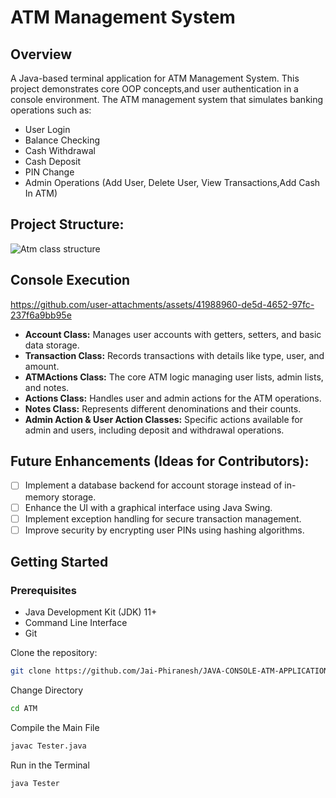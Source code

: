# ATM Management System

## Overview
A Java-based terminal application for ATM Management System. This project demonstrates core OOP concepts,and user authentication in a console environment.
The ATM management system that simulates banking operations such as:
- User Login
- Balance Checking
- Cash Withdrawal
- Cash Deposit
- PIN Change
- Admin Operations (Add User, Delete User, View Transactions,Add Cash In ATM)

## Project Structure:
![Atm class structure](https://github.com/user-attachments/assets/ff90830e-3fc5-4b54-b3a7-6bf923ddbb38)

## Console Execution
https://github.com/user-attachments/assets/41988960-de5d-4652-97fc-237f6a9bb95e



- **Account Class:** Manages user accounts with getters, setters, and basic data storage.
- **Transaction Class:** Records transactions with details like type, user, and amount.
- **ATMActions Class:** The core ATM logic managing user lists, admin lists, and notes.
- **Actions Class:** Handles user and admin actions for the ATM operations.
- **Notes Class:** Represents different denominations and their counts.
- **Admin Action & User Action Classes:** Specific actions available for admin and users, including deposit and withdrawal operations.

## Future Enhancements (Ideas for Contributors):
- [ ] Implement a database backend for account storage instead of in-memory storage.
- [ ] Enhance the UI with a graphical interface using Java Swing.
- [ ] Implement exception handling for secure transaction management.
- [ ] Improve security by encrypting user PINs using hashing algorithms.

## Getting Started

### Prerequisites
* Java Development Kit (JDK) 11+
* Command Line Interface
* Git


Clone the repository:
```bash
git clone https://github.com/Jai-Phiranesh/JAVA-CONSOLE-ATM-APPLICATION
```

Change Directory
```bash
cd ATM
```
Compile the Main File
```bash
javac Tester.java
```
Run in the Terminal
```bash
java Tester
```

